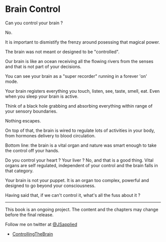 # Brain Control

Can you control your brain ?

No.

It is important to dismistify the frenzy around posessing that magical power. 

The brain was not meant or designed to be "controlled".

Our brain is like an ocean receiving all the flowing rivers from the senses and that is not part of your decisions. 

You can see your brain as a "super recorder" running in a forever 'on' mode.

Your brain registers everything you touch, listen, see, taste, smell, eat. Even when you sleep your brain is active. 

Think of a black hole grabbing and absorbing everything within range of your sensory boundaries. 

Nothing escapes.

On top of that, the brain is wired to regulate lots of activities in your body, from hormones delivery to blood circulation.

Bottom line: the brain is a vital organ and nature was smart enough to take the control off your hands. 

Do you control your heart ? Your liver ? No, and that is a good thing. Vital organs are self regulated, independent of your control and the brain falls in that category.

Your brain is not your puppet.   It is an organ too complex, powerful and designed to go beyond your consciousness.

Having said that, if we can't control it, what's all the fuss about it ?


***

This book is an ongoing project. The content and the chapters may change before the final release.

Follow me on twitter at [@JSapplied](https://twitter.com/JSapplied) 


* [ControllingTheBrain](controllingthebrain.md)